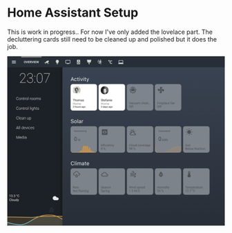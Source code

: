 # Home Assistant Setup

This is work in progress.. For now I've only added the lovelace part.
The decluttering cards still need to be cleaned up and polished but it does the job.

![Example 1](https://github.com/TPX01/hass/blob/master/example_1.png)
